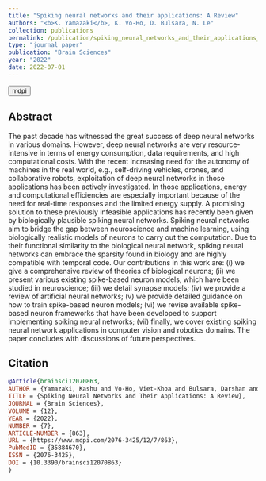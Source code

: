 ```yaml
---
title: "Spiking neural networks and their applications: A Review"
authors: "<b>K. Yamazaki</b>, K. Vo-Ho, D. Bulsara, N. Le"
collection: publications
permalink: /publication/spiking_neural_networks_and_their_applications_a_review
type: "journal paper"
publication: "Brain Sciences"
year: "2022"
date: 2022-07-01
---
```


<button class="btn btn-round btn-sm btn-ghost-blue" onclick="location.href='https://www.mdpi.com/2076-3425/12/7/863/pdf?version=1656571240'">mdpi</button>


## Abstract
The past decade has witnessed the great success of deep neural networks in various domains. However, deep neural networks are very resource-intensive in terms of energy consumption, data requirements, and high computational costs. With the recent increasing need for the autonomy of machines in the real world, e.g., self-driving vehicles, drones, and collaborative robots, exploitation of deep neural networks in those applications has been actively investigated. In those applications, energy and computational efficiencies are especially important because of the need for real-time responses and the limited energy supply. A promising solution to these previously infeasible applications has recently been given by biologically plausible spiking neural networks. Spiking neural networks aim to bridge the gap between neuroscience and machine learning, using biologically realistic models of neurons to carry out the computation. Due to their functional similarity to the biological neural network, spiking neural networks can embrace the sparsity found in biology and are highly compatible with temporal code. Our contributions in this work are: (i) we give a comprehensive review of theories of biological neurons; (ii) we present various existing spike-based neuron models, which have been studied in neuroscience; (iii) we detail synapse models; (iv) we provide a review of artificial neural networks; (v) we provide detailed guidance on how to train spike-based neuron models; (vi) we revise available spike-based neuron frameworks that have been developed to support implementing spiking neural networks; (vii) finally, we cover existing spiking neural network applications in computer vision and robotics domains. The paper concludes with discussions of future perspectives.

## Citation
```bibtex
@Article{brainsci12070863,
AUTHOR = {Yamazaki, Kashu and Vo-Ho, Viet-Khoa and Bulsara, Darshan and Le, Ngan},
TITLE = {Spiking Neural Networks and Their Applications: A Review},
JOURNAL = {Brain Sciences},
VOLUME = {12},
YEAR = {2022},
NUMBER = {7},
ARTICLE-NUMBER = {863},
URL = {https://www.mdpi.com/2076-3425/12/7/863},
PubMedID = {35884670},
ISSN = {2076-3425},
DOI = {10.3390/brainsci12070863}
}
```
